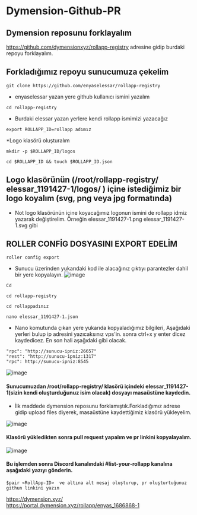 # Dymension-Github-PR

## Dymension reposunu  forklayalım 
https://github.com/dymensionxyz/rollapp-registry  adresine gidip burdaki repoyu forklayalım.

## Forkladığımız repoyu sunucumuza çekelim

```
git clone https://github.com/enyaselessar/rollapp-registry
```
* enyaselessar yazan yere github kullanıcı ismini yazalım
```
cd rollapp-registry
```

* Burdaki elessar yazan yerlere kendi rollapp ismimizi yazacağız
```
export ROLLAPP_ID=rollapp adımız
```
*Logo klasörü oluşturalım
```
mkdir -p $ROLLAPP_ID/logos
```
```
cd $ROLLAPP_ID && touch $ROLLAPP_ID.json
```

## Logo klasörünün (/root/rollapp-registry/ elessar_1191427-1/logos/ ) içine istediğimiz bir logo koyalım (svg, png veya jpg formatında)
* Not logo klasörünün içine koyacağımız logonun ismini de rollapp idmiz yazarak değiştirelim.
Örneğin elessar_1191427-1.png
        elessar_1191427-1.svg gibi

## ROLLER CONFİG DOSYASINI EXPORT EDELİM
```
roller config export 
```
* Sunucu üzerinden yukarıdaki kod ile alacağınız çıktıyı parantezler dahil bir yere kopyalayın.
  ![image](https://github.com/enyaselessar/Dymension-Rollapp/assets/108255403/7985678a-9c44-4642-b34a-7e2c1065ae89)
```
Cd
```
```
cd rollapp-registry
```

```
cd rollappadınız

```

```
nano elessar_1191427-1.json
```
* Nano komutunda çıkan yere yukarıda kopyaladığımız bilgileri, Aşağıdaki yerleri bulup ip adresini yazıcaksınız vps'in. sonra ctrl+x y enter dicez kaydedicez. En son hali aşağıdaki gibi olacak.

```
"rpc": "http://sunucu-ipniz:26657"
"rest": "http://sunucu-ipniz:1317"
"rpc": http://sunucu-ipniz:8545
```


![image](https://github.com/enyaselessar/Dymension-Rollapp/assets/108255403/3d2ed5ff-fb69-4fdc-8553-bc78e3372e4c)

#### Sunucumuzdan /root/rollapp-registry/ klasörü içindeki  elessar_1191427-1(sizin kendi oluşturduğunuz isim olacak) dosyayı masaüstüne kaydedin.


* İlk maddede dymension reposunu forklamıştık.Forkladığımız adrese gidip upload files diyerek, masaüstüne kaydettiğimiz klasörü yükleyelim.

![image](https://github.com/enyaselessar/Dymension-Rollapp/assets/108255403/98732b8b-72e3-43b7-bb95-a7ef1e7798b9)
#### Klasörü yükledikten sonra pull request yapalım ve pr linkini kopyalayalım.
![image](https://github.com/enyaselessar/Dymension-Rollapp/assets/108255403/dfaf69cd-f7ce-41b6-8be7-2900f094c3e0)

#### Bu işlemden sonra Discord kanalındaki #list-your-rollapp kanalına aşağıdaki yazıyı gönderin.
```
$pair <RollApp-ID>  ve altına alt mesaj oluşturup, pr oluşturtuğunuz githun linkini yazın
```

https://dymension.xyz/
https://portal.dymension.xyz/rollapp/enyas_1686868-1
